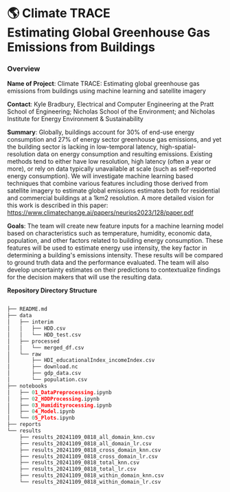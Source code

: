 # 🌎 Climate TRACE <br> Estimating Global Greenhouse Gas Emissions from Buildings
### Overview

**Name of Project**: Climate TRACE: Estimating global greenhouse gas emissions from buildings using machine learning and satellite imagery


**Contact**: Kyle Bradbury, Electrical and Computer Engineering at the Pratt School of Engineering; Nicholas School of the Environment; and Nicholas Institute for Energy Environment & Sustainability


**Summary**:​ Globally, buildings account for 30% of end-use energy consumption and 27% of energy sector greenhouse gas emissions, and yet the building sector is lacking in low-temporal latency, high-spatial-resolution data on energy consumption and resulting emissions. Existing methods tend to either have low resolution, high latency (often a year or more), or rely on data typically unavailable at scale (such as self-reported energy consumption). We will investigate machine learning based techniques that combine various features including those derived from satellite imagery to estimate global emissions estimates both for residential and commercial buildings at a 1km2 resolution. 
A more detailed vision for this work is described in this paper: https://www.climatechange.ai/papers/neurips2023/128/paper.pdf


**Goals**​: The team will create new feature inputs for a machine learning model based on characteristics such as temperature, humidity, economic data, population, and other factors related to building energy consumption. These features will be used to estimate energy use intensity, the key factor in determining a building's emissions intensity. These results will be compared to ground truth data and the performance evaluated. The team will also develop uncertainty estimates on their predictions to contextualize findings for the decision makers that will use the resulting data.

**Repository Directory Structure**

```python

├── README.md
├── data
│   ├── interim
│   │   ├── HDD.csv
│   │   └── HDD_test.csv
│   ├── processed
│   │   └── merged_df.csv
│   └── raw
│       ├── HDI_educationalIndex_incomeIndex.csv
│       ├── download.nc
│       ├── gdp_data.csv
│       └── population.csv
├── notebooks
│   ├── 01_DataPreprocessing.ipynb
│   ├── 02_HDDProcessing.ipynb
│   ├── 03_Humidityrocessing.ipynb
│   ├── 04_Model.ipynb
│   └── 05_Plots.ipynb
├── reports
└── results
    ├── results_20241109_0818_all_domain_knn.csv
    ├── results_20241109_0818_all_domain_lr.csv
    ├── results_20241109_0818_cross_domain_knn.csv
    ├── results_20241109_0818_cross_domain_lr.csv
    ├── results_20241109_0818_total_knn.csv
    ├── results_20241109_0818_total_lr.csv
    ├── results_20241109_0818_within_domain_knn.csv
    └── results_20241109_0818_within_domain_lr.csv


```
